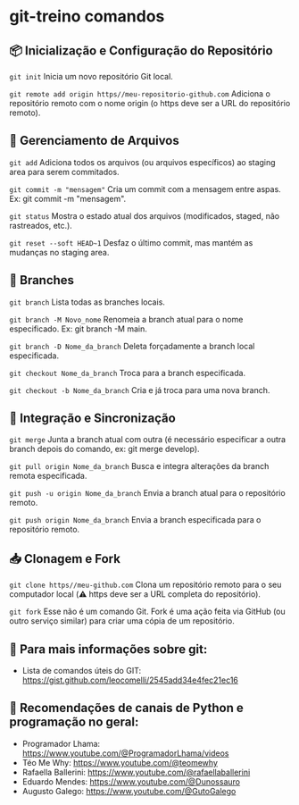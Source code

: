 # git-treino comandos

## 📦 Inicialização e Configuração do Repositório
``git init``
Inicia um novo repositório Git local.

``git remote add origin https//meu-repositorio-github.com``
Adiciona o repositório remoto com o nome origin (o https deve ser a URL do repositório remoto).

## 📁 Gerenciamento de Arquivos
``git add``
Adiciona todos os arquivos (ou arquivos específicos) ao staging area para serem commitados.

``git commit -m "mensagem"``
Cria um commit com a mensagem entre aspas. Ex: git commit -m "mensagem".

``git status``
Mostra o estado atual dos arquivos (modificados, staged, não rastreados, etc.).

``git reset --soft HEAD~1``
Desfaz o último commit, mas mantém as mudanças no staging area.

## 🌱 Branches
``git branch``
Lista todas as branches locais.

``git branch -M Novo_nome``
Renomeia a branch atual para o nome especificado. Ex: git branch -M main.

``git branch -D Nome_da_branch``
Deleta forçadamente a branch local especificada.

``git checkout Nome_da_branch``
Troca para a branch especificada.

``git checkout -b Nome_da_branch``
Cria e já troca para uma nova branch.

## 🔀 Integração e Sincronização
``git merge``
Junta a branch atual com outra (é necessário especificar a outra branch depois do comando, ex: git merge develop).

``git pull origin Nome_da_branch``
Busca e integra alterações da branch remota especificada.

``git push -u origin Nome_da_branch``
Envia a branch atual para o repositório remoto.

``git push origin Nome_da_branch``
Envia a branch especificada para o repositório remoto.

## 📥 Clonagem e Fork
``git clone https//meu-github.com``
Clona um repositório remoto para o seu computador local (⚠️ https deve ser a URL completa do repositório).

``git fork``
Esse não é um comando Git. Fork é uma ação feita via GitHub (ou outro serviço similar) para criar uma cópia de um repositório.

## :pencil: Para mais informações sobre git:
- Lista de comandos úteis do GIT: https://gist.github.com/leocomelli/2545add34e4fec21ec16

## :pencil: Recomendações de canais de Python e programação no geral:
- Programador Lhama: https://www.youtube.com/@ProgramadorLhama/videos
- Téo Me Why: https://www.youtube.com/@teomewhy
- Rafaella Ballerini: https://www.youtube.com/@rafaellaballerini
- Eduardo Mendes: https://www.youtube.com/@Dunossauro
- Augusto Galego: https://www.youtube.com/@GutoGalego
